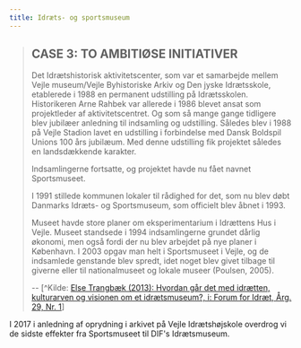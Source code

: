 ```yaml
---
title: Idræts- og sportsmuseum
---
```


> ## CASE 3: TO AMBITIØSE INITIATIVER
> Det Idrætshistorisk aktivitetscenter, som var et samarbejde mellem Vejle museum/Vejle Byhistoriske Arkiv og Den jyske Idrætsskole, etablerede i 1988 en permanent udstilling på Idrætsskolen. Historikeren Arne Rahbek var allerede i 1986 blevet ansat som projektleder af aktivitetscentret. Og som så mange gange tidligere blev jubilæer anledning til indsamling og udstilling. Således blev i 1988 på Vejle Stadion lavet en udstilling i forbindelse med Dansk Boldspil Unions 100 års jubilæum. Med denne udstilling fik projektet således en landsdækkende karakter. 
>
> Indsamlingerne fortsatte, og projektet havde nu fået navnet Sportsmuseet. 
>
> I 1991 stillede kommunen lokaler til rådighed for det, som nu blev døbt Danmarks Idræts- og Sportsmuseum, som officielt blev åbnet i 1993.
> 
> Museet havde store planer om eksperimentarium i Idrættens Hus i Vejle. Museet standsede i 1994 indsamlingerne grundet dårlig økonomi, men også fordi der nu blev arbejdet på nye planer i København. I 2003 opgav man helt i Sportsmuseet i Vejle, og de indsamlede genstande blev spredt, idet noget blev givet tilbage til giverne eller til nationalmuseet og lokale museer (Poulsen, 2005).
>
> -- [^Kilde: [Else Trangbæk (2013): Hvordan går det med idrætten, kulturarven og visionen om et idrætsmuseum?, i: Forum for Idræt,  Årg. 29, Nr. 1](https://tidsskrift.dk/forumforidraet/article/view/31640/29085)]

I 2017 i anledning af oprydning i arkivet på Vejle Idrætshøjskole overdrog vi de sidste effekter fra Sportsmuseet til DIF's Idrætsmuseum.
